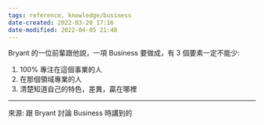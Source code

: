 ```yaml
---
tags: reference, knowledge/business
date-created: 2022-03-20 17:16
date-modified: 2022-04-05 21:48
---
```


Bryant 的一位前輩跟他說，一項 Business 要做成，有 3 個要素一定不能少:
1. 100% 專注在這個事業的人
2. 在那個領域專業的人
3. 清楚知道自己的特色，差異，贏在哪裡

---
來源: 跟 Bryant 討論 Business 時講到的